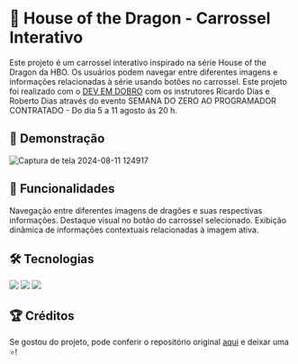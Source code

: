 # 🐉 House of the Dragon - Carrossel Interativo
Este projeto é um carrossel interativo inspirado na série House of the Dragon da HBO. Os usuários podem navegar entre diferentes imagens e informações relacionadas à série usando botões no carrossel.
Este projeto foi realizado com o [DEV EM DOBRO](https://github.com/devEmDobro) com os instrutores Ricardo Dias e Roberto Dias através do evento SEMANA DO ZERO AO PROGRAMADOR CONTRATADO - Do dia 5 a 11 agosto ás 20 h. 

## 📸 Demonstração
![Captura de tela 2024-08-11 124917](https://github.com/user-attachments/assets/005167d9-bf64-427e-a8fb-4bbd48448b94)


## 🚀 Funcionalidades
Navegação entre diferentes imagens de dragões e suas respectivas informações.
Destaque visual no botão do carrossel selecionado.
Exibição dinâmica de informações contextuais relacionadas à imagem ativa.

## 🛠️ Tecnologias
<div>
  <img src="https://img.shields.io/badge/HTML-239120?style=for-thebadge&logo=html5&logoColor=white">
  <img src="https://img.shields.io/badge/CSS-239120?&style=for-the-bagde&logo=css3&logoColor=white">
  <img src="https://img.shields.io/badge/JavaScript-F7DF1E?style=for-the-bagde&logo=javascript&logoColor=black">
</div>

## :trophy: Créditos

Se gostou do projeto, pode conferir o repositório original [aqui](https://github.com/devemdobro/projeto-hod-szpc) e deixar uma ⭐️!
